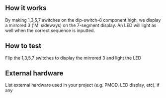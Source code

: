 <!---

This file is used to generate your project datasheet. Please fill in the information below and delete any unused
sections.

You can also include images in this folder and reference them in the markdown. Each image must be less than
512 kb in size, and the combined size of all images must be less than 1 MB.
-->

## How it works

By making 1,3,5,7 switches on the dip-switch-8 component high, we display a mirrored 3 ('M' sideways) on the 7-segment display. An LED will light as well when the correct sequence is inputted.

## How to test

Flip the 1,3,5,7 switches to display the mirrored 3 and light the LED

## External hardware

List external hardware used in your project (e.g. PMOD, LED display, etc), if any
